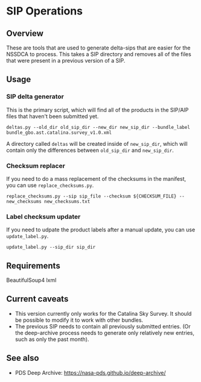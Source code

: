 # SIP Operations

## Overview

These are tools that are used to generate delta-sips that are easier for the NSSDCA to process. This takes a SIP directory and removes all of the files that were present in a previous version of a SIP.

## Usage

### SIP delta generator

This is the primary script, which will find all of the products in the SIP/AIP files that haven't been submitted yet.

`deltas.py --old_dir old_sip_dir --new_dir new_sip_dir --bundle_label bundle_gbo.ast.catalina.survey_v1.0.xml`

A directory called `deltas` will be created inside of `new_sip_dir`, which will contain only the differences between `old_sip_dir` and `new_sip_dir`.

### Checksum replacer

If you need to do a mass replacement of the checksums in the manifest, you can use `replace_checksums.py`.

`replace_checksums.py --sip sip_file --checksum ${CHECKSUM_FILE} --new_checksums new_checksums.txt`

### Label checksum updater

If you need to udpate the product labels after a manual update, you can use `update_label.py`.

`update_label.py --sip_dir sip_dir`

## Requirements

BeautifulSoup4
lxml

## Current caveats

* This version currently only works for the Catalina Sky Survey. It should be possible to modify it to work with other bundles.
* The previous SIP needs to contain all previously submitted entries. (Or the deep-archive process needs to generate only relatively new entries, such as only the past month).

## See also

* PDS Deep Archive: https://nasa-pds.github.io/deep-archive/